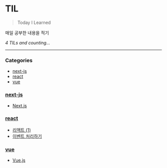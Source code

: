 # TIL
> Today I Learned

매일 공부한 내용을 적기


_4 TILs and counting..._

---

### Categories

- [next-js](#next-js)
- [react](#react)
- [vue](#vue)

### [next-js](#next-js)
- [Next.js](next-js/1.md)

### [react](#react)
- [리액트 (1)](react/1.md)
- [이벤트 처리하기](react/2.md)

### [vue](#vue)
- [Vue.js](vue/Vue_Study_1.md)

[1]: https://github.com/jbranchaud/til

